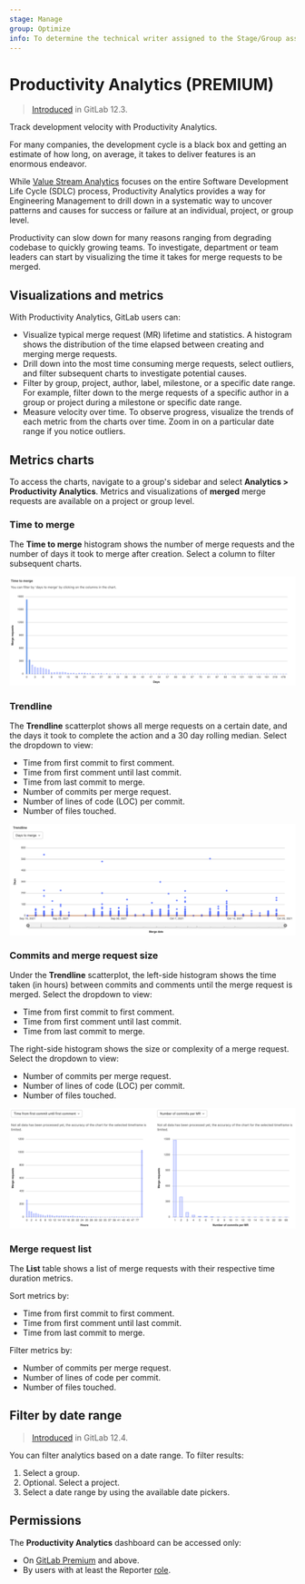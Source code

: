 ```yaml
---
stage: Manage
group: Optimize
info: To determine the technical writer assigned to the Stage/Group associated with this page, see https://about.gitlab.com/handbook/engineering/ux/technical-writing/#assignments
---
```


# Productivity Analytics **(PREMIUM)**

> [Introduced](https://gitlab.com/gitlab-org/gitlab/-/issues/12079) in GitLab 12.3.

Track development velocity with Productivity Analytics.

For many companies, the development cycle is a black box and getting an estimate of how
long, on average, it takes to deliver features is an enormous endeavor.

While [Value Stream Analytics](../analytics/value_stream_analytics.md) focuses on the entire
Software Development Life Cycle (SDLC) process, Productivity Analytics provides a way for Engineering Management to drill down in a systematic way to uncover patterns and causes for success or failure at an individual, project, or group level.

Productivity can slow down for many reasons ranging from degrading codebase to quickly growing teams. To investigate, department or team leaders can start by visualizing the time it takes for merge requests to be merged.

## Visualizations and metrics

With Productivity Analytics, GitLab users can:

- Visualize typical merge request (MR) lifetime and statistics. A histogram shows the distribution of the time elapsed between creating and merging merge requests.
- Drill down into the most time consuming merge requests, select outliers, and filter subsequent charts to investigate potential causes.
- Filter by group, project, author, label, milestone, or a specific date range. For example, filter down to the merge requests of a specific author in a group or project during a milestone or specific date range.
- Measure velocity over time. To observe progress, visualize the trends of each metric from the charts over time. Zoom in on a particular date range if you notice outliers.

## Metrics charts

To access the charts, navigate to a group's sidebar and select **Analytics > Productivity Analytics**.
Metrics and visualizations of **merged** merge requests are available on a project or group level.

### Time to merge

The **Time to merge** histogram shows the number of merge requests and the number
of days it took to merge after creation. Select a column to filter subsequent charts.

![Metrics for number of days merge requests per number of days](img/productivity_analytics_time_to_merge_v14_4.png)

### Trendline

The **Trendline** scatterplot shows all merge requests on a certain date,
and the days it took to complete the action and a 30 day rolling median. Select the dropdown to view:

- Time from first commit to first comment.
- Time from first comment until last commit.
- Time from last commit to merge.
- Number of commits per merge request.
- Number of lines of code (LOC) per commit.
- Number of files touched.

![Metrics for amount of merge requests merged on a certain date](img/productivity_analytics_trendline_v14_4.png)

### Commits and merge request size

Under the **Trendline** scatterplot, the left-side histogram shows
the time taken (in hours) between commits and comments until the merge
request is merged. Select the dropdown to view:

- Time from first commit to first comment.
- Time from first comment until last commit.
- Time from last commit to merge.

The right-side histogram shows the size or complexity of a merge request.
Select the dropdown to view:
  
- Number of commits per merge request.
- Number of lines of code (LOC) per commit.
- Number of files touched.

![Metrics for amount of commits and complexity of changes per merge request.](img/product_analytics_commits_per_mr_v14_4.png)

### Merge request list

The **List** table shows a list of merge requests with their respective time duration metrics.

Sort metrics by:

- Time from first commit to first comment.
- Time from first comment until last commit.
- Time from last commit to merge.

Filter metrics by:

- Number of commits per merge request.
- Number of lines of code per commit.
- Number of files touched.

## Filter by date range

> [Introduced](https://gitlab.com/gitlab-org/gitlab/-/issues/13188) in GitLab 12.4.

You can filter analytics based on a date range. To filter results:

1. Select a group.
1. Optional. Select a project.
1. Select a date range by using the available date pickers.

## Permissions

The **Productivity Analytics** dashboard can be accessed only:

- On [GitLab Premium](https://about.gitlab.com/pricing/) and above.
- By users with at least the Reporter [role](../permissions.md).
